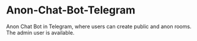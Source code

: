 # Anon-Chat-Bot-Telegram
Anon Chat Bot in Telegram, where users can create public and anon rooms. The admin user is available.
